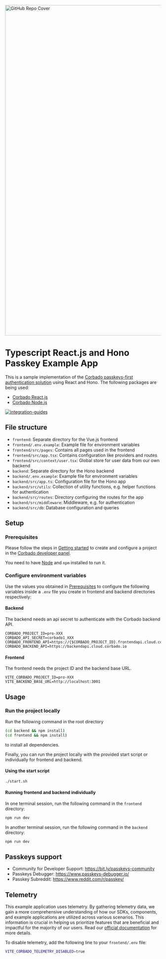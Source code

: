<img width="1070" alt="GitHub Repo Cover" src="https://github.com/corbado/corbado-php/assets/18458907/aa4f9df6-980b-4b24-bb2f-d71c0f480971">

# Typescript React.js and Hono Passkey Example App

This is a sample implementation of the [Corbado passkeys-first authentication solution](https://www.corbado.com) using
React and Hono. The following packages are being used:

- [Corbado React.js](https://github.com/corbado/javascript/tree/develop/packages/react)
- [Corbado Node.js](https://github.com/corbado/corbado-nodejs)

[![integration-guides](https://github.com/user-attachments/assets/7859201b-a345-4b68-b336-6e2edcc6577b)](https://app.corbado.com/integration-guides/react-hono)

## File structure

- `frontend`: Separate directory for the Vue.js frontend
- `frontend/.env.example`: Example file for environment variables
- `frontend/src/pages`: Contains all pages used in the frontend
- `frontend/src/app.tsx`: Contains configuration like providers and routes
- `frontend/src/context/user.tsx`: Global store for user data from our own backend
- `backend`: Separate directory for the Hono backend
- `backend/.env.example`: Example file for environment variables
- `backend/src/app.ts`: Configuration file for the Hono app
- `backend/src/utils`: Collection of utility functions, e.g. helper functions for authentication
- `backend/src/routes`: Directory configuring the routes for the app
- `backend/src/middleware`: Middleware, e.g. for authentication
- `backend/src/db`: Database configuration and queries


## Setup

### Prerequisites

Please follow the steps in [Getting started](https://docs.corbado.com/overview/getting-started) to create and configure
a project in the [Corbado developer panel](https://app.corbado.com/).

You need to have [Node](https://nodejs.org/en/download) and `npm` installed to run it.

### Configure environment variables

Use the values you obtained in [Prerequisites](#prerequisites) to configure the following variables inside a `.env`
file you create in frontend and backend directories respectively:

#### Backend

The backend needs an api secret to authenticate with the Corbado backend API.

```dotenv
CORBADO_PROJECT_ID=pro-XXX
CORBADO_API_SECRET=corbado1_XXX
CORBADO_FRONTEND_API=https://{$CORBADO_PROJECT_ID}.frontendapi.cloud.corbado.io
CORBADO_BACKEND_API=https://backendapi.cloud.corbado.io
```

#### Frontend

The frontend needs the project ID and the backend base URL.

```dotenv
VITE_CORBADO_PROJECT_ID=pro-XXX
VITE_BACKEND_BASE_URL=http://localhost:3001
```

## Usage

### Run the project locally

Run the following command in the root directory

```bash
(cd backend && npm install)
(cd frontend && npm install)
```

to install all dependencies.

Finally, you can run the project locally with the provided start script or individually for frontend and backend.

#### Using the start script

```bash
./start.sh
```

#### Running frontend and backend individually

In one terminal session, run the following command in the `frontend` directory:
```bash
npm run dev
```

In another terminal session, run the following command in the `backend` directory:
```bash
npm run dev
```

## Passkeys support

- Community for Developer Support: https://bit.ly/passkeys-community
- Passkeys Debugger: https://www.passkeys-debugger.io/
- Passkey Subreddit: https://www.reddit.com/r/passkey/

## Telemetry

This example application uses telemetry. By gathering telemetry data, we gain a more comprehensive understanding of how our SDKs, components, and example applications are utilized across various scenarios. This information is crucial in helping us prioritize features that are beneficial and impactful for the majority of our users. Read our [official documentation](https://docs.corbado.com/corbado-complete/other/telemetry) for more details.

To disable telemetry, add the following line to your `frontend/.env` file:

```sh
VITE_CORBADO_TELEMETRY_DISABLED=true
```